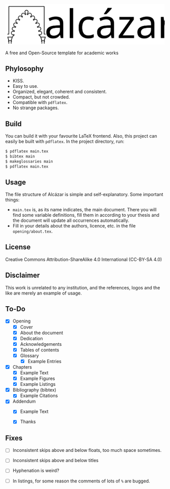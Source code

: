 <p align="center">
    <img src="opening/resources/logos/alcazar.svg" />
</p>

A free and Open-Source template for academic works


## Phylosophy

- KISS.
- Easy to use.
- Organized, elegant, coherent and consistent.
- Compact, but not crowded.
- Compatible with `pdflatex`.
- No strange packages.


## Build

You can build it with your favourite LaTeX frontend. Also, this project can easily be built with `pdflatex`. In the project directory, run:

```
$ pdflatex main.tex
$ bibtex main
$ makeglossaries main
$ pdflatex main.tex
```



## Usage

The file structure of Alcázar is simple and self-explanatory. Some important things:

- `main.tex` is, as its name indicates, the main document. There you will find some variable definitions, fill them in according to your thesis and the document will update all occurrences automatically.
- Fill in your details about the authors, licence, etc. in the file `opening/about.tex`.


## License

Creative Commons Attribution-ShareAlike 4.0 International (CC-BY-SA 4.0)


## Disclaimer

This work is unrelated to any institution, and the references, logos and the like are merely an example of usage.


## To-Do

- [x] Opening
    - [x] Cover
    - [x] About the document
    - [x] Dedication
    - [x] Acknowledgements
    - [x] Tables of contents
    - [x] Glossary
        - [x] Example Entries
- [x] Chapters
    - [x] Example Text
    - [x] Example Figures
    - [x] Example Listings
- [x] Bibliography (bibtex)
    - [x] Example Citations
- [x] Addendum
    - [x] Example Text
    - [x] Thanks
    
    
## Fixes

- [ ] Inconsistent skips above and below floats, too much space sometimes.
- [ ] Inconsistent skips above and below titles
- [ ] Hyphenation is weird?
- [ ] In listings, for some reason the comments of lots of `%` are bugged.





